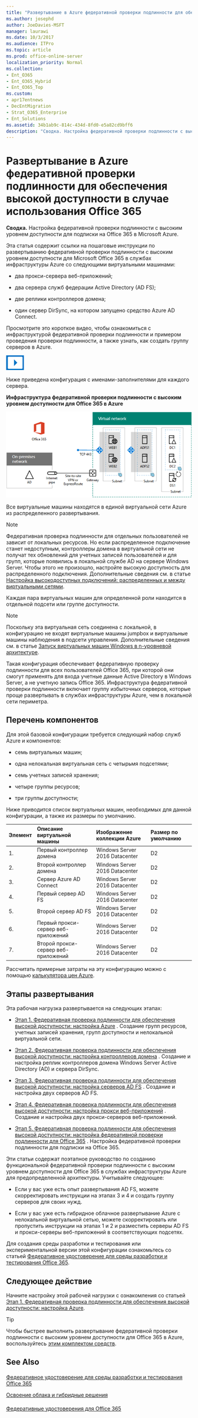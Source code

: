 ```yaml
---
title: "Развертывание в Azure федеративной проверки подлинности для обеспечения высокой доступности в случае использования Office 365"
ms.author: josephd
author: JoeDavies-MSFT
manager: laurawi
ms.date: 10/3/2017
ms.audience: ITPro
ms.topic: article
ms.prod: office-online-server
localization_priority: Normal
ms.collection:
- Ent_O365
- Ent_O365_Hybrid
- Ent_O365_Top
ms.custom:
- apr17entnews
- DecEntMigration
- Strat_O365_Enterprise
- Ent_Solutions
ms.assetid: 34b1ab9c-814c-434d-8fd0-e5a82cd9bff6
description: "Сводка. Настройка федеративной проверки подлинности с высоким уровнем доступности для подписки на Office 365 в Microsoft Azure."
---
```


# Развертывание в Azure федеративной проверки подлинности для обеспечения высокой доступности в случае использования Office 365

 **Сводка.** Настройка федеративной проверки подлинности с высоким уровнем доступности для подписки на Office 365 в Microsoft Azure.
  
Эта статья содержит ссылки на пошаговые инструкции по развертыванию федеративной проверки подлинности с высоким уровнем доступности для Microsoft Office 365 в службах инфраструктуры Azure со следующими виртуальными машинами:
  
- два прокси-сервера веб-приложений;
    
- два сервера служб федерации Active Directory (AD FS);
    
- две реплики контроллеров домена;
    
- один сервер DirSync, на котором запущено средство Azure AD Connect.
    
Просмотрите это короткое видео, чтобы ознакомиться с инфраструктурой федеративной проверки подлинности и примером проведения проверки подлинности, а также узнать, как создать группу серверов в Azure.
  
![Значок видео (кнопка воспроизведения)](images/mod_icon_video_M.png)
  
Ниже приведена конфигурация с именами-заполнителями для каждого сервера.
  
**Инфраструктура федеративной проверки подлинности с высоким уровнем доступности для Office 365 в Azure**

![Окончательная конфигурация инфраструктуры для федеративной проверки подлинности Office 365 с высоким уровнем доступности в Azure](images/c5da470a-f2aa-489a-a050-df09b4d641df.png)
  
Все виртуальные машины находятся в единой виртуальной сети Azure из распределенного развертывания.
  
> [!NOTE]
> Федеративная проверка подлинности для отдельных пользователей не зависит от локальных ресурсов. Но если распределенное подключение станет недоступным, контроллеры домена в виртуальной сети не получат тех обновлений для учетных записей пользователей и для групп, которые появились в локальной службе AD на сервере Windows Server. Чтобы этого не произошло, настройте высокую доступность для распределенного подключения. Дополнительные сведения см. в статье [Настройка высокодоступных подключений: распределенных и между виртуальными сетями](https://docs.microsoft.com/azure/vpn-gateway/vpn-gateway-highlyavailable). 
  
Каждая пара виртуальных машин для определенной роли находится в отдельной подсети или группе доступности.
  
> [!NOTE]
> Поскольку эта виртуальная сеть соединена с локальной, в конфигурацию не входят виртуальные машины jumpbox и виртуальные машины наблюдения в подсети управления. Дополнительные сведения см. в статье [Запуск виртуальных машин Windows в n-уровневой архитектуре](https://docs.microsoft.com/azure/guidance/guidance-compute-n-tier-vm). 
  
Такая конфигурация обеспечивает федеративную проверку подлинности для всех пользователей Office 365, при которой они смогут применять для входа учетные данные Active Directory в Windows Server, а не учетную запись Office 365. Инфраструктура федеративной проверки подлинности включает группу избыточных серверов, которые проще развертывать в службах инфраструктуры Azure, чем в локальной сети периметра.
  
## Перечень компонентов

Для этой базовой конфигурации требуется следующий набор служб Azure и компонентов:
  
- семь виртуальных машин;
    
- одна нелокальная виртуальная сеть с четырьмя подсетями;
    
- семь учетных записей хранения;
    
- четыре группы ресурсов;
    
- три группы доступности;
    
Ниже приводится список виртуальных машин, необходимых для данной конфигурации, а также их размеры по умолчанию.
  
|**Элемент**|**Описание виртуальной машины**|**Изображение коллекции Azure**|**Размер по умолчанию**|
|:-----|:-----|:-----|:-----|
|1.  <br/> |Первый контроллер домена  <br/> |Windows Server 2016 Datacenter  <br/> |D2  <br/> |
|2.  <br/> |Второй контроллер домена  <br/> |Windows Server 2016 Datacenter  <br/> |D2  <br/> |
|3.  <br/> |Сервер Azure AD Connect  <br/> |Windows Server 2016 Datacenter  <br/> |D2  <br/> |
|4.  <br/> |Первый сервер AD FS  <br/> |Windows Server 2016 Datacenter  <br/> |D2  <br/> |
|5.  <br/> |Второй сервер AD FS  <br/> |Windows Server 2016 Datacenter  <br/> |D2  <br/> |
|6.  <br/> |Первый прокси-сервер веб-приложений  <br/> |Windows Server 2016 Datacenter  <br/> |D2  <br/> |
|7.  <br/> |Второй прокси-сервер веб-приложений  <br/> |Windows Server 2016 Datacenter  <br/> |D2  <br/> |
   
Рассчитать примерные затраты на эту конфигурацию можно с помощью [калькулятора цен Azure](https://azure.microsoft.com/pricing/calculator/).
  
## Этапы развертывания

Эта рабочая нагрузка развертывается на следующих этапах:
  
- [Этап 1. Федеративная проверка подлинности для обеспечения высокой доступности: настройка Azure](high-availability-federated-authentication-phase-1-configure-azure.md) . Создание групп ресурсов, учетных записей хранения, групп доступности и нелокальной виртуальной сети.
    
- [Этап 2. Федеративная проверка подлинности для обеспечения высокой доступности: настройка контроллеров домена](high-availability-federated-authentication-phase-2-configure-domain-controllers.md) . Создание и настройка реплик контроллеров домена Windows Server Active Directory (AD) и сервера DirSync.
    
- [Этап 3. Федеративная проверка подлинности для обеспечения высокой доступности: настройка серверов AD FS](high-availability-federated-authentication-phase-3-configure-ad-fs-servers.md) . Создание и настройка двух серверов AD FS.
    
- [Этап 4. Федеративная проверка подлинности для обеспечения высокой доступности: настройка прокси веб-приложений](high-availability-federated-authentication-phase-4-configure-web-application-pro.md) . Создание и настройка двух прокси-серверов веб-приложений.
    
- [Этап 5. Федеративная проверка подлинности для обеспечения высокой доступности: настройка федеративной проверки подлинности для Office 365](high-availability-federated-authentication-phase-5-configure-federated-authentic.md) . Настройка федеративной проверки подлинности для подписки на Office 365.
    
Эти статьи содержат поэтапное руководство по созданию функциональной федеративной проверки подлинности с высоким уровнем доступности для Office 365 в службах инфраструктуры Azure для предопределенной архитектуры. Учитывайте следующее:
  
- Если у вас уже есть опыт развертывания AD FS, можете скорректировать инструкции на этапах 3 и 4 и создать группу серверов для своих нужд.
    
- Если у вас уже есть гибридное облачное развертывание Azure с нелокальной виртуальной сетью, можете скорректировать или пропустить инструкции на этапах 1 и 2 и разместить серверы AD FS и прокси-серверы веб-приложений в соответствующих подсетях.
    
Для создания среды разработки и тестирования или экспериментальной версии этой конфигурации ознакомьтесь со статьей [Федеративное удостоверение для среды разработки и тестирования Office 365](federated-identity-for-your-office-365-dev-test-environment.md).
  
## Следующее действие

Начните настройку этой рабочей нагрузки с ознакомления со статьей [Этап 1. Федеративная проверка подлинности для обеспечения высокой доступности: настройка Azure](high-availability-federated-authentication-phase-1-configure-azure.md). 
  
> [!TIP]
> Чтобы быстрее выполнить развертывание федеративной проверки подлинности с высоким уровнем доступности для Office 365 в Azure, воспользуйтесь [этим комплектом средств](https://gallery.technet.microsoft.com/Federated-Authentication-8a9f1664). 
  
## See Also

#### 

[Федеративное удостоверение для среды разработки и тестирования Office 365](federated-identity-for-your-office-365-dev-test-environment.md)
  
[Освоение облака и гибридные решения](cloud-adoption-and-hybrid-solutions.md)
#### 

[Федеративные удостоверения для Office 365](https://support.office.com/article/Understanding-Office-365-identity-and-Azure-Active-Directory-06a189e7-5ec6-4af2-94bf-a22ea225a7a9#bk_federated)


